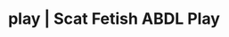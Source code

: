 ---
categories:
- Fantasy Kink
- Real Couples
- E-Girl Erotica
- Virtual Sex
- Nerdy Seduction
image: /assets/images/1747714219567.jpg
layout: post
schema:
  description: Premium adult content featuring Scat Fetish, ABDL Play. High-quality
    visuals with sensual themes.
  keywords:
  - ABDL Play
  - Lingerie Art
  - Tattooed Beauties
  - Gender-Fluid
  - Spiritual Kink
  - Scat Fetish
  name: 1747714219567 | Scat Fetish ABDL Play
  type: VisualArtwork
seo:
  description: Featured content with artistic Scat Fetish, ABDL Play. HD images available.
  keywords: Scat Fetish, ABDL Play
  og_image: /assets/images/1747714219567.jpg
  schema_type: VisualArtwork
tags:
- '#play'
- Scat Fetish
- ABDL Play
title: play | Scat Fetish ABDL Play
---